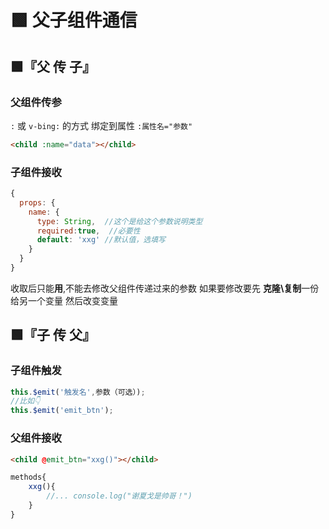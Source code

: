 # 🟩 父子组件通信

## 🟩『父 传 子』
### 父组件传参
`:` 或 `v-bing:` 的方式 绑定到属性 `:属性名="参数"`

```html
<child :name="data"></child>
```
### 子组件接收
```javascript
{
  props: {
    name: {
      type: String,  //这个是给这个参数说明类型
      required:true,  //必要性
      default: 'xxg' //默认值，选填写
    }
  }
}
```
收取后只能**用**,不能去修改父组件传递过来的参数
如果要修改要先 **克隆\复制**一份给另一个变量 然后改变变量

## 🟩『子 传 父』
### 子组件触发
```javascript
this.$emit('触发名',参数（可选）);
//比如👇
this.$emit('emit_btn');
```
### 父组件接收
```html
<child @emit_btn="xxg()"></child>
```
```javascript
methods{
    xxg(){
        //... console.log("谢夏戈是帅哥！")
    }
}
```